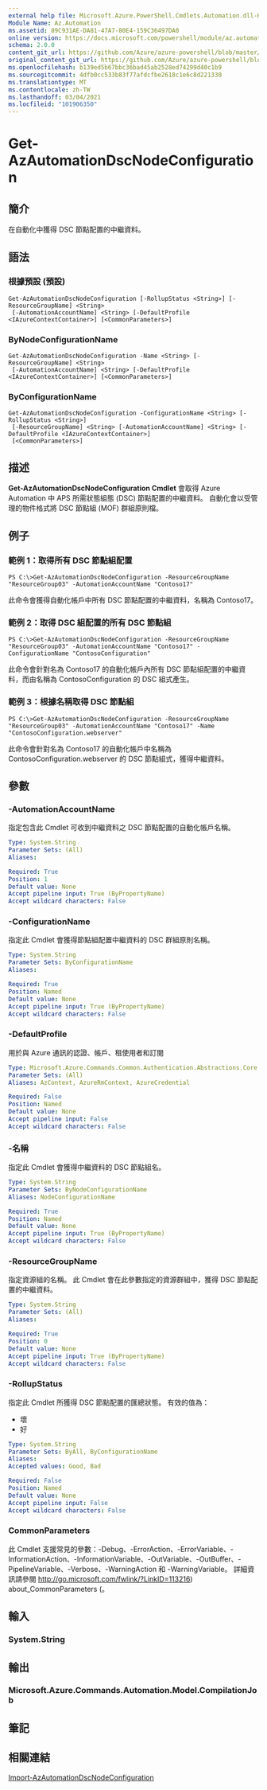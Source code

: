 ```yaml
---
external help file: Microsoft.Azure.PowerShell.Cmdlets.Automation.dll-Help.xml
Module Name: Az.Automation
ms.assetid: 89C931AE-DA81-47A7-80E4-159C36497DA0
online version: https://docs.microsoft.com/powershell/module/az.automation/get-azautomationdscnodeconfiguration
schema: 2.0.0
content_git_url: https://github.com/Azure/azure-powershell/blob/master/src/Automation/Automation/help/Get-AzAutomationDscNodeConfiguration.md
original_content_git_url: https://github.com/Azure/azure-powershell/blob/master/src/Automation/Automation/help/Get-AzAutomationDscNodeConfiguration.md
ms.openlocfilehash: b139ed5b67bbc36bad45ab2528ed74299d40c1b9
ms.sourcegitcommit: 4dfb0cc533b83f77afdcfbe2618c1e6c8d221330
ms.translationtype: MT
ms.contentlocale: zh-TW
ms.lasthandoff: 03/04/2021
ms.locfileid: "101906350"
---
```

# Get-AzAutomationDscNodeConfiguration

## 簡介
在自動化中獲得 DSC 節點配置的中繼資料。

## 語法

### 根據預設 (預設) 
```
Get-AzAutomationDscNodeConfiguration [-RollupStatus <String>] [-ResourceGroupName] <String>
 [-AutomationAccountName] <String> [-DefaultProfile <IAzureContextContainer>] [<CommonParameters>]
```

### ByNodeConfigurationName
```
Get-AzAutomationDscNodeConfiguration -Name <String> [-ResourceGroupName] <String>
 [-AutomationAccountName] <String> [-DefaultProfile <IAzureContextContainer>] [<CommonParameters>]
```

### ByConfigurationName
```
Get-AzAutomationDscNodeConfiguration -ConfigurationName <String> [-RollupStatus <String>]
 [-ResourceGroupName] <String> [-AutomationAccountName] <String> [-DefaultProfile <IAzureContextContainer>]
 [<CommonParameters>]
```

## 描述
**Get-AzAutomationDscNodeConfiguration Cmdlet** 會取得 Azure Automation 中 APS 所需狀態組態 (DSC) 節點配置的中繼資料。
自動化會以受管理的物件格式將 DSC 節點組 (MOF) 群組原則檔。

## 例子

### 範例 1：取得所有 DSC 節點組配置
```
PS C:\>Get-AzAutomationDscNodeConfiguration -ResourceGroupName "ResourceGroup03" -AutomationAccountName "Contoso17"
```

此命令會獲得自動化帳戶中所有 DSC 節點配置的中繼資料，名稱為 Contoso17。

### 範例 2：取得 DSC 組配置的所有 DSC 節點組
```
PS C:\>Get-AzAutomationDscNodeConfiguration -ResourceGroupName "ResourceGroup03" -AutomationAccountName "Contoso17" -ConfigurationName "ContosoConfiguration"
```

此命令會針對名為 Contoso17 的自動化帳戶內所有 DSC 節點組配置的中繼資料，而由名稱為 ContosoConfiguration 的 DSC 組式產生。

### 範例 3：根據名稱取得 DSC 節點組
```
PS C:\>Get-AzAutomationDscNodeConfiguration -ResourceGroupName "ResourceGroup03" -AutomationAccountName "Contoso17" -Name "ContosoConfiguration.webserver"
```

此命令會針對名為 Contoso17 的自動化帳戶中名稱為 ContosoConfiguration.webserver 的 DSC 節點組式，獲得中繼資料。

## 參數

### -AutomationAccountName
指定包含此 Cmdlet 可收到中繼資料之 DSC 節點配置的自動化帳戶名稱。

```yaml
Type: System.String
Parameter Sets: (All)
Aliases:

Required: True
Position: 1
Default value: None
Accept pipeline input: True (ByPropertyName)
Accept wildcard characters: False
```

### -ConfigurationName
指定此 Cmdlet 會獲得節點組配置中繼資料的 DSC 群組原則名稱。

```yaml
Type: System.String
Parameter Sets: ByConfigurationName
Aliases:

Required: True
Position: Named
Default value: None
Accept pipeline input: True (ByPropertyName)
Accept wildcard characters: False
```

### -DefaultProfile
用於與 Azure 通訊的認證、帳戶、租使用者和訂閱

```yaml
Type: Microsoft.Azure.Commands.Common.Authentication.Abstractions.Core.IAzureContextContainer
Parameter Sets: (All)
Aliases: AzContext, AzureRmContext, AzureCredential

Required: False
Position: Named
Default value: None
Accept pipeline input: False
Accept wildcard characters: False
```

### -名稱
指定此 Cmdlet 會獲得中繼資料的 DSC 節點組名。

```yaml
Type: System.String
Parameter Sets: ByNodeConfigurationName
Aliases: NodeConfigurationName

Required: True
Position: Named
Default value: None
Accept pipeline input: True (ByPropertyName)
Accept wildcard characters: False
```

### -ResourceGroupName
指定資源組的名稱。
此 Cmdlet 會在此參數指定的資源群組中，獲得 DSC 節點配置的中繼資料。

```yaml
Type: System.String
Parameter Sets: (All)
Aliases:

Required: True
Position: 0
Default value: None
Accept pipeline input: True (ByPropertyName)
Accept wildcard characters: False
```

### -RollupStatus
指定此 Cmdlet 所獲得 DSC 節點配置的匯總狀態。
有效的值為： 
- 壞 
- 好

```yaml
Type: System.String
Parameter Sets: ByAll, ByConfigurationName
Aliases:
Accepted values: Good, Bad

Required: False
Position: Named
Default value: None
Accept pipeline input: False
Accept wildcard characters: False
```

### CommonParameters
此 Cmdlet 支援常見的參數：-Debug、-ErrorAction、-ErrorVariable、-InformationAction、-InformationVariable、-OutVariable、-OutBuffer、-PipelineVariable、-Verbose、-WarningAction 和 -WarningVariable。 詳細資訊請參閱 http://go.microsoft.com/fwlink/?LinkID=113216) about_CommonParameters (。

## 輸入

### System.String

## 輸出

### Microsoft.Azure.Commands.Automation.Model.CompilationJob

## 筆記

## 相關連結

[Import-AzAutomationDscNodeConfiguration](./Import-AzAutomationDscNodeConfiguration.md)


